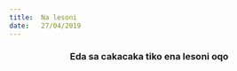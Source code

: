 ```yaml
---
title:  Na lesoni
date:   27/04/2019
---
```


### <center>Eda sa cakacaka tiko ena lesoni oqo</center>